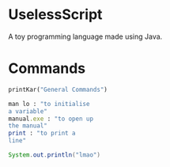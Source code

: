 # UselessScript
A toy programming language made using Java.
# Commands
```py
printKar("General Commands")
```

```ruby
man lo : "to initialise
a variable"
manual.exe : "to open up
the manual"
print : "to print a
line"
```
```java
System.out.println("lmao")
```
